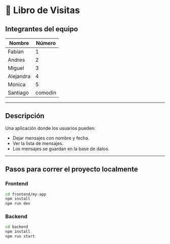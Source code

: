 # 📖 Libro de Visitas

## Integrantes del equipo

| Nombre     | Número |
|------------|--------|
| Fabian     | 1      |
| Andres     | 2      |
| Miguel     | 3      |
| Alejandra  | 4      |
| Monica     | 5      |
| Santiago   | comodin|

---

## Descripción

Una aplicación donde los usuarios pueden:
- Dejar mensajes con nombre y fecha.
- Ver la lista de mensajes.
- Los mensajes se guardan en la base de datos.

---

## Pasos para correr el proyecto localmente

### Frontend

```bash
cd frontend/my-app
npm install
npm run dev
```

### Backend

```bash
cd backend
npm install
npm run start
```
